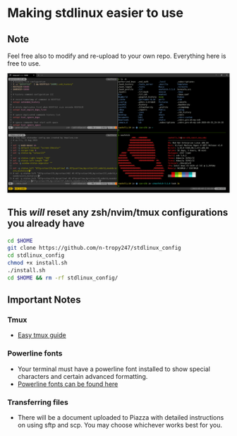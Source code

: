# Making stdlinux easier to use

## Note

Feel free also to modify and re-upload to your own repo.
Everything here is free to use.

![setup example image](https://github.com/n-tropy247/stdlinux_config/blob/assets/images/stdlinux_setup.PNG)

## This **_will_** reset any zsh/nvim/tmux configurations you already have

```bash
cd $HOME
git clone https://github.com/n-tropy247/stdlinux_config
cd stdlinux_config
chmod +x install.sh
./install.sh
cd $HOME && rm -rf stdlinux_config/
```

## Important Notes

### Tmux

- [Easy tmux guide](https://www.hamvocke.com/blog/a-quick-and-easy-guide-to-tmux/)

### Powerline fonts

- Your terminal must have a powerline font installed to show special characters
  and certain advanced formatting.
- [Powerline fonts can be found here](https://github.com/powerline/fonts)

### Transferring files

- There will be a document uploaded to Piazza with detailed instructions on using
  sftp and scp. You may choose whichever works best for you.

